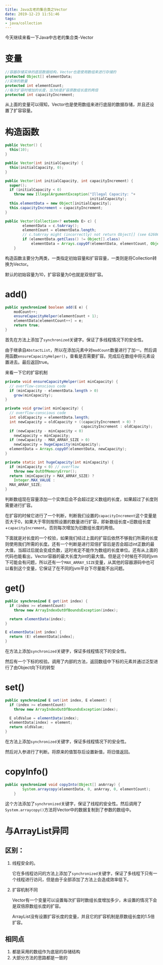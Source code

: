 ```yaml
---
title: Java古老的集合类之Vector
date: 2019-12-23 11:51:46
tags: 
- java/collection
---
```


今天继续来看一下Java中古老的集合类-Vector

# 变量

```java
//容器存储实体的底层数据结构，Vector也是使用数组来进行存储的
protected Object[] elementData;
//实体的数量
protected int elementCount;
//每次扩容时增加的长度，当为0是扩容原数组长度的两倍
protected int capacityIncrement;
```

从上面的变量可以得知，Vector也是使用数组来进行底层的数据存储，并且还设置了扩容容量。

<!--more-->

# 构造函数

```java
public Vector() {
  this(10);
}

public Vector(int initialCapacity) {
  this(initialCapacity, 0);
}

public Vector(int initialCapacity, int capacityIncrement) {
  super();
  if (initialCapacity < 0)
    throw new IllegalArgumentException("Illegal Capacity: "+
                                       initialCapacity);
  this.elementData = new Object[initialCapacity];
  this.capacityIncrement = capacityIncrement;
}

public Vector(Collection<? extends E> c) {
        elementData = c.toArray();
        elementCount = elementData.length;
        // c.toArray might (incorrectly) not return Object[] (see 6260652)
        if (elementData.getClass() != Object[].class)
            elementData = Arrays.copyOf(elementData, elementCount, Object[].class);
    }
```

构造函数主要分为两类，一类指定初始容量和扩容容量，一类则是将Collection转换为Vector。

默认的初始容量为10，扩容容量为0也就是双倍扩容。

# add()

```java
public synchronized boolean add(E e) {
    modCount++;
    ensureCapacityHelper(elementCount + 1);
    elementData[elementCount++] = e;
    return true;
}
```

首先在方法上添加了`synchronized`关键字。保证了多线程情况下的安全性。

由于继承自`AbstactList`，所以在添加元素中对`modCount`数量进行了加一。然后调用函数`ensureCapacityHelper()`，查看是否需要扩容。完成后在数组中将元素设置进去。最后返回true。 

来看一下它的扩容机制

```java
private void ensureCapacityHelper(int minCapacity) {
  // overflow-conscious code
  if (minCapacity - elementData.length > 0)
    grow(minCapacity);
}

private void grow(int minCapacity) {
  // overflow-conscious code
  int oldCapacity = elementData.length;
  int newCapacity = oldCapacity + ((capacityIncrement > 0) ?
                                   capacityIncrement : oldCapacity);
  if (newCapacity - minCapacity < 0)
    newCapacity = minCapacity;
  if (newCapacity - MAX_ARRAY_SIZE > 0)
    newCapacity = hugeCapacity(minCapacity);
  elementData = Arrays.copyOf(elementData, newCapacity);
}

private static int hugeCapacity(int minCapacity) {
  if (minCapacity < 0) // overflow
    throw new OutOfMemoryError();
  return (minCapacity > MAX_ARRAY_SIZE) ?
    Integer.MAX_VALUE :
  MAX_ARRAY_SIZE;
}
```

判断数组现在容量添加一个实体后会不会超过定义数组的长度，如果超过了长度则需要进行扩容。

在扩容的时候它进行了一个判断，判断我们设置的`capacityIncrement`这个变量是否大于0，如果大于零则按照设置的数量进行扩容，即新数组长度=旧数组长度+`capacityIncrement`。否则每次增加为旧数组长度的两倍。

下面就是对长度的一个校验，如果我们经过上面的扩容后依然不够我们所需的长度则使用我们所需的长度。还有一个判断是进行双倍扩容后是否会超过int正数的最大值，当超过后就会变成负数，这时肯定不能作为数组的长度单位。还有从上面的代码也能看出，Vector容器的最大长度为int的最大值。但是这个时候在不同的jvm下可能会有问题，所以还有一个`MAX_ARRAY_SIZE`变量，从其他的容器源码中也可以看到这个变量，它保证了在不同的jvm平台下尽量能不出问题。

# get()

```java
public synchronized E get(int index) {
  if (index >= elementCount)
    throw new ArrayIndexOutOfBoundsException(index);

  return elementData(index);
}

E elementData(int index) {
  return (E) elementData[index];
}
```

在方法上添加`synchronized`关键字，保证多线程情况下的安全性。

然后有一个下标的校验。调用了内部的方法，返回数组中下标的元素并通过泛型进行了由Object向下E的转型

# set()

```java
public synchronized E set(int index, E element) {
  if (index >= elementCount)
    throw new ArrayIndexOutOfBoundsException(index);

  E oldValue = elementData(index);
  elementData[index] = element;
  return oldValue;
}
```

在方法上添加`synchronized`关键字，保证多线程情况下的安全性。

然后对入参进行了判断。将原来的值暂存后设置新值，将旧值返回。

# copyInfo()

```java
public synchronized void copyInto(Object[] anArray) {
        System.arraycopy(elementData, 0, anArray, 0, elementCount);
    }
```

这个方法添加了`synchronized`关键字，保证了线程的安全性。然后调用了`System.arraycopy()`方法将Vector中的数据复制到了参数的数组中。

# 与ArrayList异同

## 区别：

1. 线程安全的。

   它在多线程访问的方法上添加了`synchronized`关键字，保证了多线程下只有一个线程进行访问，但是由于全部添加了方法上会造成效率低下。

2. 扩容机制不同

   Vector有一个变量可以设置每次扩容时数组长度增加多少，未设置的情况下会是双倍原数组长度的扩容。

   ArrayList没有设置扩容长度的变量，并且它的扩容机制是原数组长度的1.5倍扩容。

## 相同点

1. 都是采用的数组作为底层的存储结构
2. 大部分方法的思路都是一致的

